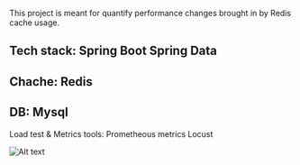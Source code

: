 This project is meant for quantify performance changes brought in by Redis cache usage.

Tech stack:
Spring Boot
Spring Data
---------------------------------
Chache:
Redis
---------------------------------
DB:
Mysql
---------------------------------
Load test & Metrics tools:
Prometheous metrics
Locust

![Alt text](/image.png?raw=true "http://localhost:3000/")
